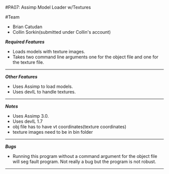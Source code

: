 #PA07: Assimp Model Loader w/Textures

#Team
- Brian Catudan
- Collin Sorkin(submitted under Collin's account)

 
***Required Features***
- Loads models with texture images.
- Takes two command line arguments one for the object file and one for the texture file.
***********************

***Other Features***
- Uses Assimp to load models.
- Uses devIL to handle textures.  
********************

***Notes***
- Uses Assimp 3.0.
- Uses devIL 1.7
- obj file has to have vt coordinates(texture coordinates)
- texture images need to be in bin folder
***********

***Bugs***
- Running this program without a command argument for the object file will seg fault program. Not really a bug but the program is not robust.
**********
